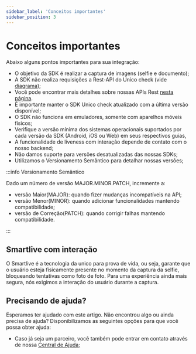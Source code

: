 ```yaml
---
sidebar_label: 'Conceitos importantes'
sidebar_position: 3
---
```


# Conceitos importantes

Abaixo alguns pontos importantes para sua integração:

- O objetivo da SDK é realizar a captura de imagens (selfie e documento);
- A SDK não realiza requisições a Rest-API do Unico check (vide [diagrama](/guias/web/overview#como-funciona-este-sdk));
- Você pode encontrar mais detalhes sobre nossas APIs Rest [nesta página](https://www3.acesso.io/identity/services/v3/docs/#section/Fluxos).
- É importante manter o SDK Unico check atualizado com a última versão disponível;
- O SDK não funciona em emuladores, somente com aparelhos móveis físicos;
- Verifique a versão mínima dos sistemas operacionais suportados por cada versão da SDK (Android, iOS ou Web) em seus respectivos guias,
- A funcionalidade de liveness com interação depende de contato com o nosso backend;
- Não damos suporte para versões desatualizadas das nossas SDKs;
- Utilizamos o Versionamento Semântico para detalhar nossas versões;

:::info Versionamento Semântico

Dado um número de versão MAJOR.MINOR.PATCH, incremente a:

- versão Maior(MAJOR): quando fizer mudanças incompatíveis na API;
- versão Menor(MINOR): quando adicionar funcionalidades mantendo compatibilidade;
- versão de Correção(PATCH): quando corrigir falhas mantendo compatibilidade.

:::


## Smartlive com interação

O Smartlive é a tecnologia da unico para prova de vida, ou seja, garante que o usuário esteja fisicamente presente no momento da captura da selfie, bloqueando tentativas como foto de foto.
Para uma experiência ainda mais segura, nós exigimos a interação do usuário durante a captura.



## Precisando de ajuda?

Esperamos ter ajudado com este artigo. Não encontrou algo ou ainda precisa de ajuda? Disponibilizamos as seguintes opções para que você possa obter ajuda:

- Caso já seja um parceiro, você também pode entrar em contato através de nossa [Central de Ajuda](https://ajuda.unico.io/hc/pt-br/categories/360002344171);
